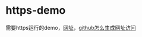 # https-demo

需要https运行的demo，[网址](https://frontzhm.github.io/https-demo/)，[github怎么生成网址访问](https://frontzhm.github.io/https-demo/)
